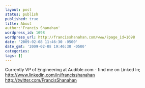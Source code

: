 ```yaml
---
layout: post
status: publish
published: true
title: About
author:'Francis Shanahan'
wordpress_id: 1698
wordpress_url: http://francisshanahan.com/www/?page_id=1698
date: '2009-02-08 11:46:30 -0500'
date_gmt: '2009-02-08 19:46:30 -0500'
categories:
tags: []
---
```

Currently VP of Engineering at Audible.com - find me on Linked In; 
<a href="http://www.linkedin.com/in/francisshanahan">http://www.linkedin.com/in/francisshanahan</a><br />
<a href="http://twitter.com/FrancisShanahan">http://twitter.com/FrancisShanahan</a>
